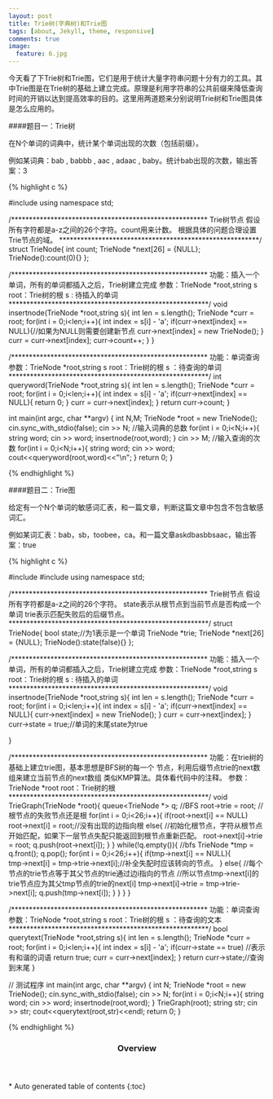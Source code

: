 ```yaml
---
layout: post
title: Trie树(字典树)和Trie图
tags: [about, Jekyll, theme, responsive]
comments: true
image:
  feature: 6.jpg
---
```


今天看了下Trie树和Trie图，它们是用于统计大量字符串问题十分有力的工具。其中Trie图是在Trie树的基础上建立完成。原理是利用字符串的公共前缀来降低查询时间的开销以达到提高效率的目的。这里用两道题来分别说明Trie树和Trie图具体是怎么应用的。


####题目一：Trie树


在N个单词的词典中，统计某个单词出现的次数（包括前缀）。

例如某词典：bab , babbb , aac , adaac , baby。统计bab出现的次数，输出答案：3


{% highlight c %}

#include <iostream>
using namespace std;

/*******************************************************
Trie树节点
假设所有字符都是a-z之间的26个字符。count用来计数。
根据具体的问题合理设置Trie节点的域。
********************************************************/
struct TrieNode{
	int count;
	TrieNode *next[26] = {NULL};
	TrieNode():count(0){}
};

/*******************************************************
功能：插入一个单词，所有的单词都插入之后，Trie树建立完成
参数：TrieNode *root,string s
	root：Trie树的根
	s   : 待插入的单词
********************************************************/
void insertnode(TrieNode *root,string s){
	int len = s.length();
	TrieNode *curr = root;
	for(int i = 0;i<len;i++){
		int index = s[i] - 'a';
		if(curr->next[index] == NULL){//如果为NULL则需要创建新节点
			curr->next[index] = new TrieNode();
		}
		curr = curr->next[index];
		curr->count++;
	}
}

/*******************************************************
功能：单词查询
参数：TrieNode *root,string s
	root：Trie树的根
	s   ：待查询的单词
********************************************************/
int queryword(TrieNode *root,string s){
	int len = s.length();
	TrieNode *curr = root;
	for(int i = 0;i<len;i++){
		int index = s[i] - 'a';
		if(curr->next[index] == NULL){
			return 0;
		}
		curr = curr->next[index];
	}
	return curr->count;
}


int main(int argc, char **argv)
{
	int N,M;
	TrieNode *root = new TrieNode();
	cin.sync_with_stdio(false);
	cin >> N;   //输入词典的总数
	for(int i = 0;i<N;i++){
		string word;
		cin >> word;
		insertnode(root,word);
	}
	cin >> M;   //输入查询的次数
	for(int i = 0;i<N;i++){
		string word;
		cin >> word;
		cout<<queryword(root,word)<<"\n";
	}
	return 0;
}


{% endhighlight %}


####题目二：Trie图


给定有一个N个单词的敏感词汇表，和一篇文章，判断这篇文章中包含不包含敏感词汇。

例如某词汇表：bab，sb，toobee，ca。和一篇文章askdbasbbsaac，输出答案：true

{% highlight c %}

#include <iostream>
#include <queue>
using namespace std;

/*******************************************************
Trie树节点
假设所有字符都是a-z之间的26个字符。
state表示从根节点到当前节点是否构成一个单词
trie表示匹配失败后的后缀节点。
********************************************************/
struct TrieNode{
	bool state;//为1表示是一个单词
	TrieNode *trie;
	TrieNode *next[26] = {NULL};
	TrieNode():state(false){}
};


/*******************************************************
功能：插入一个单词，所有的单词都插入之后，Trie树建立完成
参数：TrieNode *root,string s
	root：Trie树的根
	s   : 待插入的单词
********************************************************/
void insertnode(TrieNode *root,string s){
	int len = s.length();
	TrieNode *curr = root;
	for(int i = 0;i<len;i++){
		int index = s[i] - 'a';
		if(curr->next[index] == NULL){
			curr->next[index] = new TrieNode();
		}
		curr = curr->next[index];
	}
	curr->state = true;//单词的末尾state为true

}


/*******************************************************
功能：在trie树的基础上建立trie图，基本思想是BFS树的每一个
节点，利用后缀节点trie的next数组来建立当前节点的next数组
类似KMP算法。具体看代码中的注释。
参数：TrieNode *root
	root：Trie树的根
********************************************************/
void TrieGraph(TrieNode *root){
	queue<TrieNode *> q; //BFS
	root->trie = root;  //根节点的失败节点还是根
	for(int i = 0;i<26;i++){
		if(root->next[i] == NULL)
			root->next[i] = root;//没有出现的边指向根
		else{
			//初始化根节点，字符从根节点开始匹配，如果下一层节点失配只能返回到根节点重新匹配。
			root->next[i]->trie = root;
			q.push(root->next[i]);
		}
	}
	while(!q.empty()){  //bfs
		TrieNode *tmp = q.front();
		q.pop();
		for(int i = 0;i<26;i++){
			if(tmp->next[i] == NULL){  
				tmp->next[i] = tmp->trie->next[i];//补全失配时应该转向的节点。
			}
			else{
				//每个节点的trie节点等于其父节点的trie通过边i指向的节点
				//所以节点tmp->next[i]的trie节点应为其父tmp节点的trie的next[i]
				tmp->next[i]->trie = tmp->trie->next[i];
				q.push(tmp->next[i]);
			}
		}
	}
}

/*******************************************************
功能：单词查询
参数：TrieNode *root,string s
	root：Trie树的根
	s   ：待查询的文本
********************************************************/
bool querytext(TrieNode *root,string s){
	int len = s.length();
	TrieNode *curr = root;
	for(int i = 0;i<len;i++){
		int index = s[i] - 'a';
		if(curr->state == true) //表示有和谐的词语
			return true;
		curr = curr->next[index];
	}
	return curr->state;//查询到末尾
}

// 测试程序
int main(int argc, char **argv)
{
	int N;
	TrieNode *root = new TrieNode();
	cin.sync_with_stdio(false);
	cin >> N;
	for(int i = 0;i<N;i++){
		string word;
		cin >> word;
		insertnode(root,word);
	}
	TrieGraph(root);
	string str;
	cin >> str;
	cout<<querytext(root,str)<<endl;
	return 0;
}

{% endhighlight %}

<section id="table-of-contents" class="toc">
  <header>
    <h3>Overview</h3>
  </header>
<div id="drawer" markdown="1">
*  Auto generated table of contents
{:toc}
</div>
</section><!-- /#table-of-contents -->
